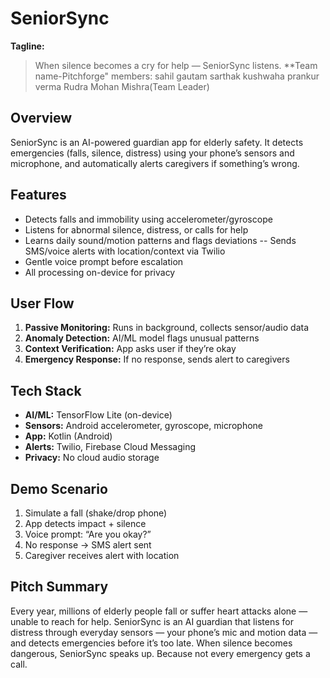 # SeniorSync

**Tagline:**
> When silence becomes a cry for help — SeniorSync listens.
**Team name-Pitchforge"
> members:
> sahil gautam
> sarthak kushwaha
> prankur verma
> Rudra Mohan Mishra(Team Leader)

## Overview
SeniorSync is an AI-powered guardian app for elderly safety. It detects emergencies (falls, silence, distress) using your phone’s sensors and microphone, and automatically alerts caregivers if something’s wrong.

## Features
- Detects falls and immobility using accelerometer/gyroscope
- Listens for abnormal silence, distress, or calls for help
- Learns daily sound/motion patterns and flags deviations
-- Sends SMS/voice alerts with location/context via Twilio
- Gentle voice prompt before escalation
- All processing on-device for privacy

## User Flow
1. **Passive Monitoring:** Runs in background, collects sensor/audio data
2. **Anomaly Detection:** AI/ML model flags unusual patterns
3. **Context Verification:** App asks user if they’re okay
4. **Emergency Response:** If no response, sends alert to caregivers

## Tech Stack
- **AI/ML:** TensorFlow Lite (on-device)
- **Sensors:** Android accelerometer, gyroscope, microphone
- **App:** Kotlin (Android)
- **Alerts:** Twilio, Firebase Cloud Messaging
- **Privacy:** No cloud audio storage

## Demo Scenario
1. Simulate a fall (shake/drop phone)
2. App detects impact + silence
3. Voice prompt: “Are you okay?”
4. No response → SMS alert sent
5. Caregiver receives alert with location

## Pitch Summary
Every year, millions of elderly people fall or suffer heart attacks alone — unable to reach for help. SeniorSync is an AI guardian that listens for distress through everyday sensors — your phone’s mic and motion data — and detects emergencies before it’s too late. When silence becomes dangerous, SeniorSync speaks up. Because not every emergency gets a call.

